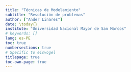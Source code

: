 ```yaml
---
title: "Técnicas de Modelamiento"
subtitle: "Resolución de problemas"
author: ["Ander Linares"]
date: \today{}
institute: "Universidad Nacional Mayor de San Marcos"
# keywords: []
lang: es-PE
toc: true
numbersections: true
# Specific to eisvogel
titlepage: true
toc-own-page: true
---
```

